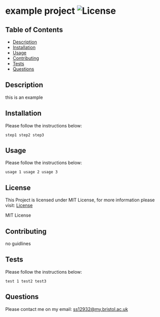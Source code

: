 # example project ![License](https://img.shields.io/static/v1?label=License&message=MIT&color=green)

## Table of Contents

- [Description](#description)
- [Installation](#installation)
- [Usage](#usage)
- [Contributing](#contributing)
- [Tests](#tests)
- [Questions](#questions)

## Description

this is an example

## Installation

Please follow the instructions below:

```
step1 step2 step3
```

## Usage

Please follow the instructions below:

```
usage 1 usage 2 usage 3
```

## License

This Project is licensed under MIT License, for more information please visit: [License](https://choosealicense.com/licenses/mit/)

MIT License

## Contributing

no guidlines

## Tests

Please follow the instructions below:

```
test 1 test2 test3
```

## Questions

Please contact me on my email: ss12932@my.bristol.ac.uk

